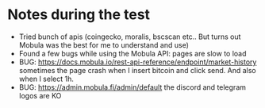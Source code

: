 # Notes during the test

- Tried bunch of apis (coingecko, moralis, bscscan etc.. But turns out Mobula was the best for me to understand and use)
- Found a few bugs while using the Mobula API: pages are slow to load
- BUG: https://docs.mobula.io/rest-api-reference/endpoint/market-history sometimes the page crash when I insert bitcoin and click send. And also when I select 1h.
- BUG: https://admin.mobula.fi/admin/default  the discord and telegram logos are KO